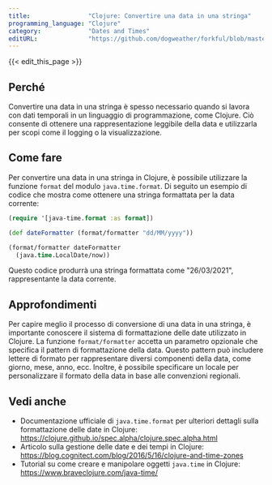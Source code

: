 ```yaml
---
title:                "Clojure: Convertire una data in una stringa"
programming_language: "Clojure"
category:             "Dates and Times"
editURL:              "https://github.com/dogweather/forkful/blob/master/content/it/clojure/converting-a-date-into-a-string.md"
---
```


{{< edit_this_page >}}

## Perché

Convertire una data in una stringa è spesso necessario quando si lavora con dati temporali in un linguaggio di programmazione, come Clojure. Ciò consente di ottenere una rappresentazione leggibile della data e utilizzarla per scopi come il logging o la visualizzazione.

## Come fare

Per convertire una data in una stringa in Clojure, è possibile utilizzare la funzione `format` del modulo `java.time.format`. Di seguito un esempio di codice che mostra come ottenere una stringa formattata per la data corrente:

```Clojure
(require '[java-time.format :as format])

(def dateFormatter (format/formatter "dd/MM/yyyy"))

(format/formatter dateFormatter
  (java.time.LocalDate/now))
```

Questo codice produrrà una stringa formattata come "26/03/2021", rappresentante la data corrente.

## Approfondimenti

Per capire meglio il processo di conversione di una data in una stringa, è importante conoscere il sistema di formattazione delle date utilizzato in Clojure. La funzione `format/formatter` accetta un parametro opzionale che specifica il pattern di formattazione della data. Questo pattern può includere lettere di formato per rappresentare diversi componenti della data, come giorno, mese, anno, ecc. Inoltre, è possibile specificare un locale per personalizzare il formato della data in base alle convenzioni regionali.

## Vedi anche

- Documentazione ufficiale di `java.time.format` per ulteriori dettagli sulla formattazione delle date in Clojure: https://clojure.github.io/spec.alpha/clojure.spec.alpha.html
- Articolo sulla gestione delle date e dei tempi in Clojure: https://blog.cognitect.com/blog/2016/5/16/clojure-and-time-zones
- Tutorial su come creare e manipolare oggetti `java.time` in Clojure: https://www.braveclojure.com/java-time/